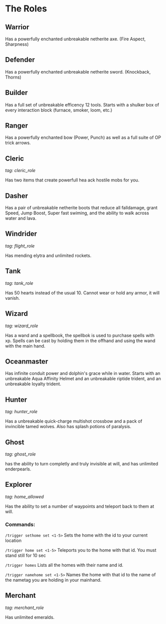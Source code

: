 # The Roles

## Warrior
Has a powerfully enchanted unbreakable netherite axe. (Fire Aspect, Sharpness)

## Defender
Has a powerfully enchanted unbreakable netherite sword. (Knockback, Thorns)

## Builder
Has a full set of unbreakable efficency 12 tools. Starts with a shulker box of every interaction block (furnace, smoker, loom, etc.)

## Ranger
Has a powerfully enchanted bow (Power, Punch) as well as a full suite of OP trick arrows.

## Cleric
*tag: cleric_role*

Has two items that create powerfull hea ack hostile mobs for you.

## Dasher
Has a pair of unbreakable netherite boots that reduce all falldamage, grant Speed, Jump Boost, Super fast swiming, and the ability to walk across water and lava.

## Windrider
*tag: flight_role*

Has mending elytra and unlimited rockets.

## Tank
*tag: tank_role*

Has 50 hearts instead of the usual 10. Cannot wear or hold any armor, it will vanish.

## Wizard
*tag: wizard_role*

Has a wand and a spellbook, the spellbok is used to purchase spells with xp. Spells can be cast by holding them in the offhand and using the wand with the main hand.

## Oceanmaster
Has infinite conduit power and dolphin's grace while in water. Starts with an unbreakable Aqua Affinity Helmet and an unbreakable riptide trident, and an unbreakable loyalty trident.

## Hunter 
*tag: hunter_role*

Has a unbreakable quick-charge multishot crossbow and a pack of invincible tamed wolves. Also has splash potions of paralysis. 

## Ghost
*tag: ghost_role*

has the ability to turn completly and truly invisible at will, and has unlimited enderpearls. 

## Explorer
*tag: home_allowed*

Has the ability to set a number of waypoints and teleport back to them at will.
### Commands:

```/trigger sethome set <1-5>``` Sets the home with the id to your current location

```/trigger home set <1-5>``` Teleports you to the home with that id. You must stand still for 10 sec

```/trigger homes``` Lists all the homes with their name and id.

```/trigger namehome set <1-5>``` Names the home with that id to the name of the nametag you are holding in your mainhand.


## Merchant
*tag: merchant_role*

Has unlimited emeralds.